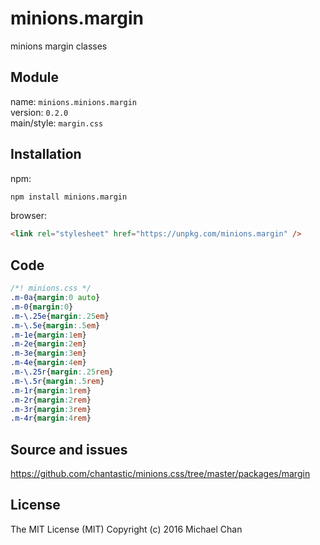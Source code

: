 # minions.margin
minions margin classes

## Module
name: `minions.minions.margin`  
version: `0.2.0`  
main/style: `margin.css`  

## Installation
npm:
```bash
npm install minions.margin
```

browser:
```html
<link rel="stylesheet" href="https://unpkg.com/minions.margin" />
```

## Code
```css
/*! minions.css */
.m-0a{margin:0 auto}
.m-0{margin:0}
.m-\.25e{margin:.25em}
.m-\.5e{margin:.5em}
.m-1e{margin:1em}
.m-2e{margin:2em}
.m-3e{margin:3em}
.m-4e{margin:4em}
.m-\.25r{margin:.25rem}
.m-\.5r{margin:.5rem}
.m-1r{margin:1rem}
.m-2r{margin:2rem}
.m-3r{margin:3rem}
.m-4r{margin:4rem}

```

## Source and issues

https://github.com/chantastic/minions.css/tree/master/packages/margin

## License

The MIT License (MIT)
Copyright (c) 2016 Michael Chan